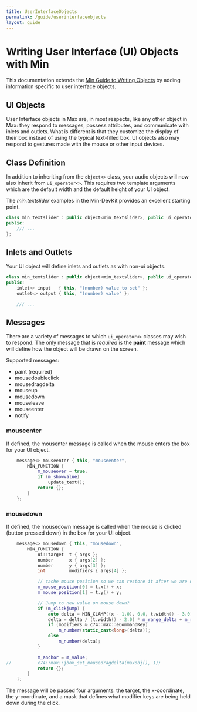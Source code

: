 ```yaml
---
title: UserInterfaceObjects
permalink: /guide/userinterfaceobjects
layout: guide
---
```

# Writing User Interface (UI) Objects with Min

This documentation extends the [Min Guide to Writing Objects](./1.GuideToWritingObjects) by adding information specific to user interface objects.

## UI Objects

User Interface objects in Max are, in most respects, like any other object in Max: they respond to messages, possess attributes, and communicate with inlets and outlets. What is different is that they customize the display of their box instead of using the typical text-filled box. UI objects also may respond to gestures made with the mouse or other input devices.

## Class Definition

In addition to inheriting from the `object<>` class, your audio objects will now also inherit from `ui_operator<>`. This requires two template arguments which are the default width and the default height of your UI object.

The *min.textslider* examples in the Min-DevKit provides an excellent starting point.

```c++
class min_textslider : public object<min_textslider>, public ui_operator<140,24> {
public:
	/// ...
};
```

## Inlets and Outlets

Your UI object will define inlets and outlets as with non-ui objects. 

```c++
class min_textslider : public object<min_textslider>, public ui_operator<140,24> {
public:
	inlet<>	input	{ this, "(number) value to set" };
	outlet<> output	{ this, "(number) value" };

	/// ...
```

## Messages

There are a variety of messages  to which `ui_operator<>` classes may wish to respond. The only message that is *required* is the **paint** message which will define how the object will be drawn on the screen.

Supported messages:

* paint (required)
* mousedoubleclick
* mousedragdelta
* mouseup
* mousedown
* mouseleave
* mouseenter
* notify





### mouseenter

If defined, the mousenter message is called when the mouse enters the box for your UI object.

```c++
	message<> mouseenter { this, "mouseenter",
		MIN_FUNCTION {
			m_mouseover = true;
			if (m_showvalue)
				update_text();
			return {};
		}
	};
```





### mousedown

If defined, the mousedown message is called when the mouse is clicked (button pressed down) in the box for your UI object.

```c++
	message<> mousedown { this, "mousedown",
		MIN_FUNCTION {
			ui::target	t { args };
			number		x { args[2] };
			number		y { args[3] };
			int			modifiers { args[4] };

			// cache mouse position so we can restore it after we are done
			m_mouse_position[0] = t.x() + x;
			m_mouse_position[1] = t.y() + y;

			// Jump to new value on mouse down?
			if (m_clickjump) {
				auto delta = MIN_CLAMP((x - 1.0), 0.0, t.width() - 3.0);		// substract for borders
				delta = delta / (t.width() - 2.0) * m_range_delta + m_range[0];
				if (modifiers & c74::max::eCommandKey)
					m_number(static_cast<long>(delta));							//when command-key pressed, jump to the nearest integer-value
				else
					m_number(delta);											// otherwise jump to a float value
			}

			m_anchor = m_value;
//			c74::max::jbox_set_mousedragdelta(maxobj(), 1);
			return {};
		}
	};
```

The message will be passed four arguments: the target, the x-coordinate, the y-coordinate, and a mask that defines what modifier keys are being held down during the click.


